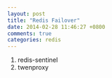 ```yaml
---
layout: post
title: "Redis Failover"
date: 2014-02-28 11:46:27 +0800
comments: true
categories: redis
---
```


1. redis-sentinel
2. twenproxy

